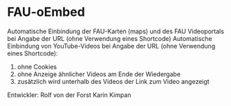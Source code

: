 FAU-oEmbed
==========

Automatische Einbindung der FAU-Karten (maps) und des FAU Videoportals bei Angabe der URL (ohne Verwendung eines Shortcode)
Automatische Einbindung von YouTube-Videos bei Angabe der URL (ohne Verwendung eines Shortcode):
1. ohne Cookies
2. ohne Anzeige ähnlicher Videos am Ende der Wiedergabe
3. zusätzlich wird unterhalb des Videos der Link zum Video angezeigt

Entwickler:
Rolf von der Forst
Karin Kimpan
